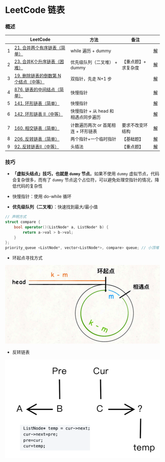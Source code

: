 # LeetCode 链表

### 概述

|      | LeetCode                                                     | 方法                                | 备注                 |                                                              |
| ---- | ------------------------------------------------------------ | ----------------------------------- | -------------------- | ------------------------------------------------------------ |
| 1    | [21. 合并两个有序链表（简单）](https://leetcode-cn.com/problems/merge-two-sorted-lists/) | while 遍历 + dummy                  |                      | [解](https://github.com/RickeyBoy/LeetCodeGists/blob/master/code/21MergeTwoSortedLists.md) |
| 2    | [23. 合并K个升序链表（困难）](https://leetcode-cn.com/problems/merge-k-sorted-lists/) | 优先级队列（二叉堆） + dummy        | 【重点题】+ 求复杂度 | [解](https://github.com/RickeyBoy/LeetCodeGists/blob/master/code/23MergekSortedLists.md) |
| 3    | [19. 删除链表的倒数第 N 个结点（中等）](https://leetcode-cn.com/problems/remove-nth-node-from-end-of-list/) | 双指针，先走 N+1 步                 |                      | [解](https://github.com/RickeyBoy/LeetCodeGists/blob/master/code/19RemoveNthNodeFromEndofList.md) |
| 4    | [876. 链表的中间结点（简单）](https://leetcode-cn.com/problems/middle-of-the-linked-list/) | 快慢指针                            |                      | [解](https://github.com/RickeyBoy/LeetCodeGists/blob/master/code/876MiddleoftheLinkedList.md) |
| 5    | [141. 环形链表（简单）](https://leetcode-cn.com/problems/linked-list-cycle/) | 快慢指针                            |                      | [解](https://github.com/RickeyBoy/LeetCodeGists/blob/master/code/141LinkedListCycle.md) |
| 6    | [142. 环形链表 II（中等）](https://leetcode-cn.com/problems/linked-list-cycle-ii/) | 快慢指针 + 从 head 和相遇点同步遍历 |                      | [解](https://github.com/RickeyBoy/LeetCodeGists/blob/master/code/142LinkedListCycleII.md) |
| 7    | [160. 相交链表（简单）](https://leetcode-cn.com/problems/intersection-of-two-linked-lists/) | 计数遍历两次 or 首尾相连 + 环形链表 | 要求不改变环结构     | [解](https://github.com/RickeyBoy/LeetCodeGists/blob/master/code/160IntersectionofTwoLinkedLists.md) |
| 8    | [206. 反转链表（简单）](https://leetcode-cn.com/problems/reverse-linked-list/) | 两个指针+一个临时指针               | 【基础题】           | [解](https://github.com/RickeyBoy/LeetCodeGists/blob/master/code/206ReverseLinkedList.md) |
| 9    | [92. 反转链表II（中等）](https://leetcode-cn.com/problems/reverse-linked-list-ii/) | 头插法                              | 【重点题】           | [解](https://github.com/RickeyBoy/LeetCodeGists/blob/master/code/92ReverseLinkedListII.md) |

### 技巧

- **「虚拟头结点」技巧，也就是 `dummy` 节点**。如果不使用 `dummy` 虚拟节点，代码会复杂很多，而有了 `dummy` 节点这个占位符，可以避免处理空指针的情况，降低代码的复杂性
- 快慢指针：使用 do-while 循环

- **优先级队列（二叉堆）**：快速找到最大/最小值

```cpp
// 声明方式
struct compare {
	bool operator()(ListNode* a, ListNode* b) {
		return a->val > b->val;
	}
};
priority_queue <ListNode*, vector<ListNode*>, compare> queue; // 小顶堆
```

- 环起点寻找方式

![rickey_4909](https://github.com/RickeyBoy/LeetCodeGists/blob/master/images/rickey_4909.png?raw=true)

- 反转链表

![rickey_4923](https://github.com/RickeyBoy/LeetCodeGists/blob/master/images/rickey_4923.png?raw=true)

